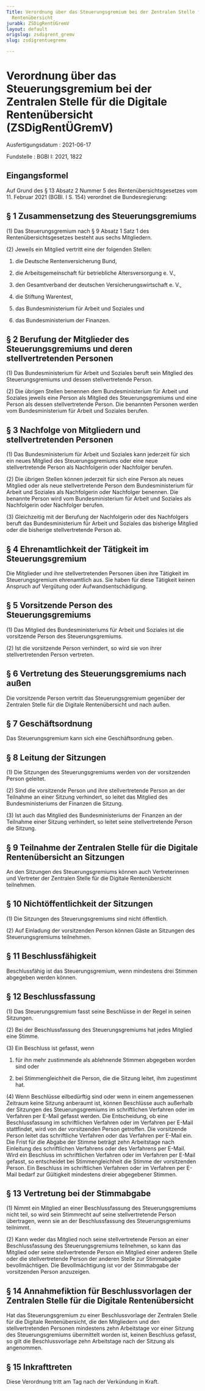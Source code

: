```yaml
---
Title: Verordnung über das Steuerungsgremium bei der Zentralen Stelle für die Digitale
  Rentenübersicht
jurabk: ZSDigRentÜGremV
layout: default
origslug: zsdigrent_gremv
slug: zsdigrentuegremv

---
```


# Verordnung über das Steuerungsgremium bei der Zentralen Stelle für die Digitale Rentenübersicht (ZSDigRentÜGremV)

Ausfertigungsdatum
:   2021-06-17

Fundstelle
:   BGBl I: 2021, 1822


## Eingangsformel

Auf Grund des § 13 Absatz 2 Nummer 5 des Rentenübersichtsgesetzes vom
11\. Februar 2021 (BGBl. I S. 154) verordnet die Bundesregierung:


## § 1 Zusammensetzung des Steuerungsgremiums

(1) Das Steuerungsgremium nach § 9 Absatz 1 Satz 1 des
Rentenübersichtsgesetzes besteht aus sechs Mitgliedern.

(2) Jeweils ein Mitglied vertritt eine der folgenden Stellen:

1.  die Deutsche Rentenversicherung Bund,


2.  die Arbeitsgemeinschaft für betriebliche Altersversorgung e. V.,


3.  den Gesamtverband der deutschen Versicherungswirtschaft e. V.,


4.  die Stiftung Warentest,


5.  das Bundesministerium für Arbeit und Soziales und


6.  das Bundesministerium der Finanzen.





## § 2 Berufung der Mitglieder des Steuerungsgremiums und deren stellvertretenden Personen

(1) Das Bundesministerium für Arbeit und Soziales beruft sein Mitglied
des Steuerungsgremiums und dessen stellvertretende Person.

(2) Die übrigen Stellen benennen dem Bundesministerium für Arbeit und
Soziales jeweils eine Person als Mitglied des Steuerungsgremiums und
eine Person als dessen stellvertretende Person. Die benannten Personen
werden vom Bundesministerium für Arbeit und Soziales berufen.


## § 3 Nachfolge von Mitgliedern und stellvertretenden Personen

(1) Das Bundesministerium für Arbeit und Soziales kann jederzeit für
sich ein neues Mitglied des Steuerungsgremiums oder eine neue
stellvertretende Person als Nachfolgerin oder Nachfolger berufen.

(2) Die übrigen Stellen können jederzeit für sich eine Person als
neues Mitglied oder als neue stellvertretende Person dem
Bundesministerium für Arbeit und Soziales als Nachfolgerin oder
Nachfolger benennen. Die benannte Person wird vom Bundesministerium
für Arbeit und Soziales als Nachfolgerin oder Nachfolger berufen.

(3) Gleichzeitig mit der Berufung der Nachfolgerin oder des
Nachfolgers beruft das Bundesministerium für Arbeit und Soziales das
bisherige Mitglied oder die bisherige stellvertretende Person ab.


## § 4 Ehrenamtlichkeit der Tätigkeit im Steuerungsgremium

Die Mitglieder und ihre stellvertretenden Personen üben ihre Tätigkeit
im Steuerungsgremium ehrenamtlich aus. Sie haben für diese Tätigkeit
keinen Anspruch auf Vergütung oder Aufwandsentschädigung.


## § 5 Vorsitzende Person des Steuerungsgremiums

(1) Das Mitglied des Bundesministeriums für Arbeit und Soziales ist
die vorsitzende Person des Steuerungsgremiums.

(2) Ist die vorsitzende Person verhindert, so wird sie von ihrer
stellvertretenden Person vertreten.


## § 6 Vertretung des Steuerungsgremiums nach außen

Die vorsitzende Person vertritt das Steuerungsgremium gegenüber der
Zentralen Stelle für die Digitale Rentenübersicht und nach außen.


## § 7 Geschäftsordnung

Das Steuerungsgremium kann sich eine Geschäftsordnung geben.


## § 8 Leitung der Sitzungen

(1) Die Sitzungen des Steuerungsgremiums werden von der vorsitzenden
Person geleitet.

(2) Sind die vorsitzende Person und ihre stellvertretende Person an
der Teilnahme an einer Sitzung verhindert, so leitet das Mitglied des
Bundesministeriums der Finanzen die Sitzung.

(3) Ist auch das Mitglied des Bundesministeriums der Finanzen an der
Teilnahme einer Sitzung verhindert, so leitet seine stellvertretende
Person die Sitzung.


## § 9 Teilnahme der Zentralen Stelle für die Digitale Rentenübersicht an Sitzungen

An den Sitzungen des Steuerungsgremiums können auch Vertreterinnen und
Vertreter der Zentralen Stelle für die Digitale Rentenübersicht
teilnehmen.


## § 10 Nichtöffentlichkeit der Sitzungen

(1) Die Sitzungen des Steuerungsgremiums sind nicht öffentlich.

(2) Auf Einladung der vorsitzenden Person können Gäste an Sitzungen
des Steuerungsgremiums teilnehmen.


## § 11 Beschlussfähigkeit

Beschlussfähig ist das Steuerungsgremium, wenn mindestens drei Stimmen
abgegeben werden können.


## § 12 Beschlussfassung

(1) Das Steuerungsgremium fasst seine Beschlüsse in der Regel in
seinen Sitzungen.

(2) Bei der Beschlussfassung des Steuerungsgremiums hat jedes Mitglied
eine Stimme.

(3) Ein Beschluss ist gefasst, wenn

1.  für ihn mehr zustimmende als ablehnende Stimmen abgegeben worden sind
    oder


2.  bei Stimmengleichheit die Person, die die Sitzung leitet, ihm
    zugestimmt hat.




(4) Wenn Beschlüsse eilbedürftig sind oder wenn in einem angemessenen
Zeitraum keine Sitzung anberaumt ist, können Beschlüsse auch außerhalb
der Sitzungen des Steuerungsgremiums im schriftlichen Verfahren oder
im Verfahren per E-Mail gefasst werden. Die Entscheidung, ob eine
Beschlussfassung im schriftlichen Verfahren oder im Verfahren per
E-Mail stattfindet, wird von der vorsitzenden Person getroffen. Die
vorsitzende Person leitet das schriftliche Verfahren oder das
Verfahren per E-Mail ein. Die Frist für die Abgabe der Stimme beträgt
zehn Arbeitstage nach Einleitung des schriftlichen Verfahrens oder des
Verfahrens per E-Mail. Wird ein Beschluss im schriftlichen Verfahren
oder im Verfahren per E-Mail gefasst, so entscheidet bei
Stimmengleichheit die Stimme der vorsitzenden Person. Ein Beschluss im
schriftlichen Verfahren oder im Verfahren per E-Mail bedarf zur
Gültigkeit mindestens dreier abgegebener Stimmen.


## § 13 Vertretung bei der Stimmabgabe

(1) Nimmt ein Mitglied an einer Beschlussfassung des
Steuerungsgremiums nicht teil, so wird sein Stimmrecht auf seine
stellvertretende Person übertragen, wenn sie an der Beschlussfassung
des Steuerungsgremiums teilnimmt.

(2) Kann weder das Mitglied noch seine stellvertretende Person an
einer Beschlussfassung des Steuerungsgremiums teilnehmen, so kann das
Mitglied oder seine stellvertretende Person ein Mitglied einer anderen
Stelle oder die stellvertretende Person der anderen Stelle zur
Stimmabgabe bevollmächtigen. Die Bevollmächtigung ist vor der
Stimmabgabe der vorsitzenden Person anzuzeigen.


## § 14 Annahmefiktion für Beschlussvorlagen der Zentralen Stelle für die Digitale Rentenübersicht

Hat das Steuerungsgremium zu einer Beschlussvorlage der Zentralen
Stelle für die Digitale Rentenübersicht, die den Mitgliedern und den
stellvertretenden Personen mindestens zehn Arbeitstage vor einer
Sitzung des Steuerungsgremiums übermittelt worden ist, keinen
Beschluss gefasst, so gilt die Beschlussvorlage zehn Arbeitstage nach
der Sitzung als angenommen.


## § 15 Inkrafttreten

Diese Verordnung tritt am Tag nach der Verkündung in Kraft.

